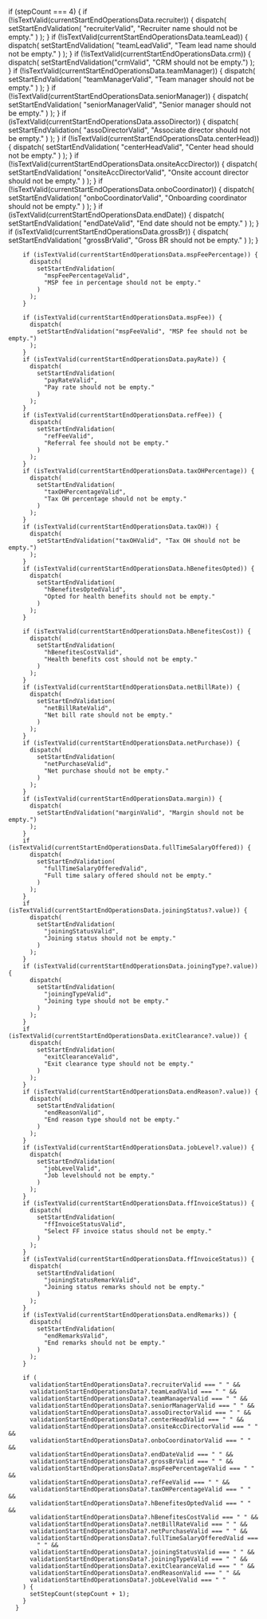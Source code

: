 if (stepCount === 4) {
        if (!isTextValid(currentStartEndOperationsData.recruiter)) {
          dispatch(
            setStartEndValidation(
              "recruiterValid",
              "Recruiter name should not be empty."
            )
          );
        }
        if (!isTextValid(currentStartEndOperationsData.teamLead)) {
          dispatch(
            setStartEndValidation(
              "teamLeadValid",
              "Team lead name should not be empty."
            )
          );
        }
        if (!isTextValid(currentStartEndOperationsData.crm)) {
          dispatch(
            setStartEndValidation("crmValid", "CRM should not be empty.")
          );
        }
        if (!isTextValid(currentStartEndOperationsData.teamManager)) {
          dispatch(
            setStartEndValidation(
              "teamManagerValid",
              "Team manager should not be empty."
            )
          );
        }
        if (!isTextValid(currentStartEndOperationsData.seniorManager)) {
          dispatch(
            setStartEndValidation(
              "seniorManagerValid",
              "Senior manager should not be empty."
            )
          );
        }
        if (isTextValid(currentStartEndOperationsData.assoDirector)) {
          dispatch(
            setStartEndValidation(
              "assoDirectorValid",
              "Associate director should not be empty."
            )
          );
        }
        if (!isTextValid(currentStartEndOperationsData.centerHead)) {
          dispatch(
            setStartEndValidation(
              "centerHeadValid",
              "Center head should not be empty."
            )
          );
        }
        if (!isTextValid(currentStartEndOperationsData.onsiteAccDirector)) {
          dispatch(
            setStartEndValidation(
              "onsiteAccDirectorValid",
              "Onsite account director should not be empty."
            )
          );
        }
        if (!isTextValid(currentStartEndOperationsData.onboCoordinator)) {
          dispatch(
            setStartEndValidation(
              "onboCoordinatorValid",
              "Onboarding coordinator should not be empty."
            )
          );
        }
        if (isTextValid(currentStartEndOperationsData.endDate)) {
          dispatch(
            setStartEndValidation(
              "endDateValid",
              "End date should not be empty."
            )
          );
        }
        if (isTextValid(currentStartEndOperationsData.grossBr)) {
          dispatch(
            setStartEndValidation(
              "grossBrValid",
              "Gross BR should not be empty."
            )
          );
        }

        if (isTextValid(currentStartEndOperationsData.mspFeePercentage)) {
          dispatch(
            setStartEndValidation(
              "mspFeePercentageValid",
              "MSP fee in percentage should not be empty."
            )
          );
        }

        if (isTextValid(currentStartEndOperationsData.mspFee)) {
          dispatch(
            setStartEndValidation("mspFeeValid", "MSP fee should not be empty.")
          );
        }
        if (isTextValid(currentStartEndOperationsData.payRate)) {
          dispatch(
            setStartEndValidation(
              "payRateValid",
              "Pay rate should not be empty."
            )
          );
        }
        if (isTextValid(currentStartEndOperationsData.refFee)) {
          dispatch(
            setStartEndValidation(
              "refFeeValid",
              "Referral fee should not be empty."
            )
          );
        }
        if (isTextValid(currentStartEndOperationsData.taxOHPercentage)) {
          dispatch(
            setStartEndValidation(
              "taxOHPercentageValid",
              "Tax OH percentage should not be empty."
            )
          );
        }
        if (isTextValid(currentStartEndOperationsData.taxOH)) {
          dispatch(
            setStartEndValidation("taxOHValid", "Tax OH should not be empty.")
          );
        }
        if (isTextValid(currentStartEndOperationsData.hBenefitesOpted)) {
          dispatch(
            setStartEndValidation(
              "hBenefitesOptedValid",
              "Opted for health benefits should not be empty."
            )
          );
        }

        if (isTextValid(currentStartEndOperationsData.hBenefitesCost)) {
          dispatch(
            setStartEndValidation(
              "hBenefitesCostValid",
              "Health benefits cost should not be empty."
            )
          );
        }
        if (isTextValid(currentStartEndOperationsData.netBillRate)) {
          dispatch(
            setStartEndValidation(
              "netBillRateValid",
              "Net bill rate should not be empty."
            )
          );
        }
        if (isTextValid(currentStartEndOperationsData.netPurchase)) {
          dispatch(
            setStartEndValidation(
              "netPurchaseValid",
              "Net purchase should not be empty."
            )
          );
        }
        if (isTextValid(currentStartEndOperationsData.margin)) {
          dispatch(
            setStartEndValidation("marginValid", "Margin should not be empty.")
          );
        }
        if (isTextValid(currentStartEndOperationsData.fullTimeSalaryOffered)) {
          dispatch(
            setStartEndValidation(
              "fullTimeSalaryOfferedValid",
              "Full time salary offered should not be empty."
            )
          );
        }
        if (isTextValid(currentStartEndOperationsData.joiningStatus?.value)) {
          dispatch(
            setStartEndValidation(
              "joiningStatusValid",
              "Joining status should not be empty."
            )
          );
        }
        if (isTextValid(currentStartEndOperationsData.joiningType?.value)) {
          dispatch(
            setStartEndValidation(
              "joiningTypeValid",
              "Joining type should not be empty."
            )
          );
        }
        if (isTextValid(currentStartEndOperationsData.exitClearance?.value)) {
          dispatch(
            setStartEndValidation(
              "exitClearanceValid",
              "Exit clearance type should not be empty."
            )
          );
        }
        if (isTextValid(currentStartEndOperationsData.endReason?.value)) {
          dispatch(
            setStartEndValidation(
              "endReasonValid",
              "End reason type should not be empty."
            )
          );
        }
        if (isTextValid(currentStartEndOperationsData.jobLevel?.value)) {
          dispatch(
            setStartEndValidation(
              "jobLevelValid",
              "Job levelshould not be empty."
            )
          );
        }
        if (isTextValid(currentStartEndOperationsData.ffInvoiceStatus)) {
          dispatch(
            setStartEndValidation(
              "ffInvoiceStatusValid",
              "Select FF invoice status should not be empty."
            )
          );
        }
        if (isTextValid(currentStartEndOperationsData.ffInvoiceStatus)) {
          dispatch(
            setStartEndValidation(
              "joiningStatusRemarkValid",
              "Joining status remarks should not be empty."
            )
          );
        }
        if (isTextValid(currentStartEndOperationsData.endRemarks)) {
          dispatch(
            setStartEndValidation(
              "endRemarksValid",
              "End remarks should not be empty."
            )
          );
        }

        if (
          validationStartEndOperationsData?.recruiterValid === " " &&
          validationStartEndOperationsData?.teamLeadValid === " " &&
          validationStartEndOperationsData?.teamManagerValid === " " &&
          validationStartEndOperationsData?.seniorManagerValid === " " &&
          validationStartEndOperationsData?.assoDirectorValid === " " &&
          validationStartEndOperationsData?.centerHeadValid === " " &&
          validationStartEndOperationsData?.onsiteAccDirectorValid === " " &&
          validationStartEndOperationsData?.onboCoordinatorValid === " " &&
          validationStartEndOperationsData?.endDateValid === " " &&
          validationStartEndOperationsData?.grossBrValid === " " &&
          validationStartEndOperationsData?.mspFeePercentageValid === " " &&
          validationStartEndOperationsData?.refFeeValid === " " &&
          validationStartEndOperationsData?.taxOHPercentageValid === " " &&
          validationStartEndOperationsData?.hBenefitesOptedValid === " " &&
          validationStartEndOperationsData?.hBenefitesCostValid === " " &&
          validationStartEndOperationsData?.netBillRateValid === " " &&
          validationStartEndOperationsData?.netPurchaseValid === " " &&
          validationStartEndOperationsData?.fullTimeSalaryOfferedValid ===
            " " &&
          validationStartEndOperationsData?.joiningStatusValid === " " &&
          validationStartEndOperationsData?.joiningTypeValid === " " &&
          validationStartEndOperationsData?.exitClearanceValid === " " &&
          validationStartEndOperationsData?.endReasonValid === " " &&
          validationStartEndOperationsData?.jobLevelValid === " "
        ) {
          setStepCount(stepCount + 1);
        }
      }
